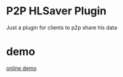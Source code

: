 # P2P HLSaver Plugin

Just a plugin for clients to p2p share hls data

# demo
[online demo](https://etng.github.io/p2p_hlsaver_plugin/)
